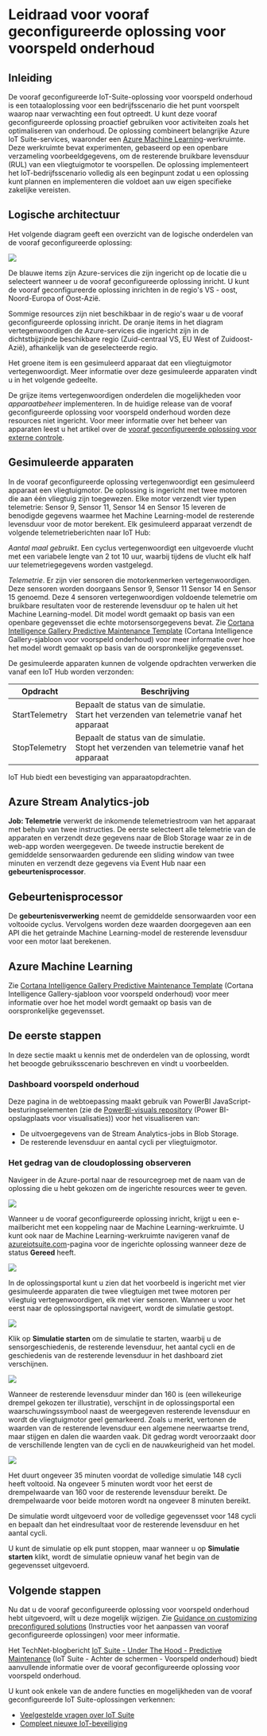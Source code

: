 <properties
 pageTitle="Leidraad voor voorspeld onderhoud | Microsoft Azure"
 description="Een leidraad voor de vooraf geconfigureerde Azure IoT-oplossing voor voorspeld onderhoud."
 services=""
 suite="iot-suite"
 documentationCenter=""
 authors="aguilaaj"
 manager="timlt"
 editor=""/>

<tags
 ms.service="iot-suite"
 ms.devlang="na"
 ms.topic="get-started-article"
 ms.tgt_pltfrm="na"
 ms.workload="na"
 ms.date="08/17/2016"
 ms.author="araguila"/>

# Leidraad voor vooraf geconfigureerde oplossing voor voorspeld onderhoud

## Inleiding

De vooraf geconfigureerde IoT-Suite-oplossing voor voorspeld onderhoud is een totaaloplossing voor een bedrijfsscenario die het punt voorspelt waarop naar verwachting een fout optreedt. U kunt deze vooraf geconfigureerde oplossing proactief gebruiken voor activiteiten zoals het optimaliseren van onderhoud. De oplossing combineert belangrijke Azure IoT Suite-services, waaronder een [Azure Machine Learning][lnk_machine_learning]-werkruimte. Deze werkruimte bevat experimenten, gebaseerd op een openbare verzameling voorbeeldgegevens, om de resterende bruikbare levensduur (RUL) van een vliegtuigmotor te voorspellen. De oplossing implementeert het IoT-bedrijfsscenario volledig als een beginpunt zodat u een oplossing kunt plannen en implementeren die voldoet aan uw eigen specifieke zakelijke vereisten.

## Logische architectuur

Het volgende diagram geeft een overzicht van de logische onderdelen van de vooraf geconfigureerde oplossing:

![][img-architecture]

De blauwe items zijn Azure-services die zijn ingericht op de locatie die u selecteert wanneer u de vooraf geconfigureerde oplossing inricht. U kunt de vooraf geconfigureerde oplossing inrichten in de regio's VS - oost, Noord-Europa of Oost-Azië.

Sommige resources zijn niet beschikbaar in de regio's waar u de vooraf geconfigureerde oplossing inricht. De oranje items in het diagram vertegenwoordigen de Azure-services die ingericht zijn in de dichtstbijzijnde beschikbare regio (Zuid-centraal VS, EU West of Zuidoost-Azië), afhankelijk van de geselecteerde regio.

Het groene item is een gesimuleerd apparaat dat een vliegtuigmotor vertegenwoordigt. Meer informatie over deze gesimuleerde apparaten vindt u in het volgende gedeelte.

De grijze items vertegenwoordigen onderdelen die mogelijkheden voor *apparaatbeheer* implementeren. In de huidige release van de vooraf geconfigureerde oplossing voor voorspeld onderhoud worden deze resources niet ingericht. Voor meer informatie over het beheer van apparaten leest u het artikel over de [vooraf geconfigureerde oplossing voor externe controle][lnk-remote-monitoring].

## Gesimuleerde apparaten

In de vooraf geconfigureerde oplossing vertegenwoordigt een gesimuleerd apparaat een vliegtuigmotor. De oplossing is ingericht met twee motoren die aan één vliegtuig zijn toegewezen. Elke motor verzendt vier typen telemetrie: Sensor 9, Sensor 11, Sensor 14 en Sensor 15 leveren de benodigde gegevens waarmee het Machine Learning-model de resterende levensduur voor de motor berekent. Elk gesimuleerd apparaat verzendt de volgende telemetrieberichten naar IoT Hub:

*Aantal maal gebruikt*. Een cyclus vertegenwoordigt een uitgevoerde vlucht met een variabele lengte van 2 tot 10 uur, waarbij tijdens de vlucht elk half uur telemetriegegevens worden vastgelegd.

*Telemetrie*. Er zijn vier sensoren die motorkenmerken vertegenwoordigen. Deze sensoren worden doorgaans Sensor 9, Sensor 11 Sensor 14 en Sensor 15 genoemd. Deze 4 sensoren vertegenwoordigen voldoende telemetrie om bruikbare resultaten voor de resterende levensduur op te halen uit het Machine Learning-model. Dit model wordt gemaakt op basis van een openbare gegevensset die echte motorsensorgegevens bevat. Zie [Cortana Intelligence Gallery Predictive Maintenance Template][lnk-cortana-analytics] (Cortana Intelligence Gallery-sjabloon voor voorspeld onderhoud) voor meer informatie over hoe het model wordt gemaakt op basis van de oorspronkelijke gegevensset.

De gesimuleerde apparaten kunnen de volgende opdrachten verwerken die vanaf een IoT Hub worden verzonden:

| Opdracht | Beschrijving |
|---------|-------------|
| StartTelemetry | Bepaalt de status van de simulatie.<br/>Start het verzenden van telemetrie vanaf het apparaat     |
| StopTelemetry  | Bepaalt de status van de simulatie.<br/>Stopt het verzenden van telemetrie vanaf het apparaat |

IoT Hub biedt een bevestiging van apparaatopdrachten.

## Azure Stream Analytics-job

**Job: Telemetrie** verwerkt de inkomende telemetriestroom van het apparaat met behulp van twee instructies. De eerste selecteert alle telemetrie van de apparaten en verzendt deze gegevens naar de Blob Storage waar ze in de web-app worden weergegeven. De tweede instructie berekent de gemiddelde sensorwaarden gedurende een sliding window van twee minuten en verzendt deze gegevens via Event Hub naar een **gebeurtenisprocessor**.

## Gebeurtenisprocessor

De **gebeurtenisverwerking** neemt de gemiddelde sensorwaarden voor een voltooide cyclus. Vervolgens worden deze waarden doorgegeven aan een API die het getrainde Machine Learning-model de resterende levensduur voor een motor laat berekenen.

## Azure Machine Learning

Zie [Cortana Intelligence Gallery Predictive Maintenance Template][lnk-cortana-analytics] (Cortana Intelligence Gallery-sjabloon voor voorspeld onderhoud) voor meer informatie over hoe het model wordt gemaakt op basis van de oorspronkelijke gegevensset.

## De eerste stappen

In deze sectie maakt u kennis met de onderdelen van de oplossing, wordt het beoogde gebruiksscenario beschreven en vindt u voorbeelden.

### Dashboard voorspeld onderhoud

Deze pagina in de webtoepassing maakt gebruik van PowerBI JavaScript-besturingselementen (zie de [PowerBI-visuals repository][lnk-powerbi] (Power BI-opslagplaats voor visualisaties)) voor het visualiseren van:

- De uitvoergegevens van de Stream Analytics-jobs in Blob Storage.
- De resterende levensduur en aantal cycli per vliegtuigmotor.

### Het gedrag van de cloudoplossing observeren

Navigeer in de Azure-portal naar de resourcegroep met de naam van de oplossing die u hebt gekozen om de ingerichte resources weer te geven.

![][img-resource-group]

Wanneer u de vooraf geconfigureerde oplossing inricht, krijgt u een e-mailbericht met een koppeling naar de Machine Learning-werkruimte. U kunt ook naar de Machine Learning-werkruimte navigeren vanaf de [azureiotsuite.com][lnk-azureiotsuite]-pagina voor de ingerichte oplossing wanneer deze de status **Gereed** heeft.

![][img-machine-learning]

In de oplossingsportal kunt u zien dat het voorbeeld is ingericht met vier gesimuleerde apparaten die twee vliegtuigen met twee motoren per vliegtuig vertegenwoordigen, elk met vier sensoren. Wanneer u voor het eerst naar de oplossingsportal navigeert, wordt de simulatie gestopt.

![][img-simulation-stopped]

Klik op **Simulatie starten** om de simulatie te starten, waarbij u de sensorgeschiedenis, de resterende levensduur, het aantal cycli en de geschiedenis van de resterende levensduur in het dashboard ziet verschijnen.

![][img-simulation-running]

Wanneer de resterende levensduur minder dan 160 is (een willekeurige drempel gekozen ter illustratie), verschijnt in de oplossingsportal een waarschuwingssymbool naast de weergegeven resterende levensduur en wordt de vliegtuigmotor geel gemarkeerd. Zoals u merkt, vertonen de waarden van de resterende levensduur een algemene neerwaartse trend, maar stijgen en dalen die waarden vaak. Dit gedrag wordt veroorzaakt door de verschillende lengten van de cycli en de nauwkeurigheid van het model.

![][img-simulation-warning]

Het duurt ongeveer 35 minuten voordat de volledige simulatie 148 cycli heeft voltooid. Na ongeveer 5 minuten wordt voor het eerst de drempelwaarde van 160 voor de resterende levensduur bereikt. De drempelwaarde voor beide motoren wordt na ongeveer 8 minuten bereikt.

De simulatie wordt uitgevoerd voor de volledige gegevensset voor 148 cycli en bepaalt dan het eindresultaat voor de resterende levensduur en het aantal cycli.

U kunt de simulatie op elk punt stoppen, maar wanneer u op **Simulatie starten** klikt, wordt de simulatie opnieuw vanaf het begin van de gegevensset uitgevoerd.

## Volgende stappen

Nu dat u de vooraf geconfigureerde oplossing voor voorspeld onderhoud hebt uitgevoerd, wilt u deze mogelijk wijzigen. Zie [Guidance on customizing preconfigured solutions][lnk-customize] (Instructies voor het aanpassen van vooraf geconfigureerde oplossingen) voor meer informatie.

Het TechNet-blogbericht [IoT Suite - Under The Hood - Predictive Maintenance](http://social.technet.microsoft.com/wiki/contents/articles/33527.iot-suite-under-the-hood-predictive-maintenance.aspx) (IoT Suite - Achter de schermen - Voorspeld onderhoud) biedt aanvullende informatie over de vooraf geconfigureerde oplossing voor voorspeld onderhoud.

U kunt ook enkele van de andere functies en mogelijkheden van de vooraf geconfigureerde IoT Suite-oplossingen verkennen:

- [Veelgestelde vragen over IoT Suite][lnk-faq]
- [Compleet nieuwe IoT-beveiliging][lnk-security-groundup]


[img-architecture]: media/iot-suite-predictive-walkthrough/architecture.png
[img-resource-group]: media/iot-suite-predictive-walkthrough/resource-group.png
[img-machine-learning]: media/iot-suite-predictive-walkthrough/machine-learning.png
[img-simulation-stopped]: media/iot-suite-predictive-walkthrough/simulation-stopped.png
[img-simulation-running]: media/iot-suite-predictive-walkthrough/simulation-running.png
[img-simulation-warning]: media/iot-suite-predictive-walkthrough/simulation-warning.png

[lnk-powerbi]: https://www.github.com/Microsoft/PowerBI-visuals
[lnk_machine_learning]: https://azure.microsoft.com/services/machine-learning/
[lnk-remote-monitoring]: iot-suite-remote-monitoring-sample-walkthrough.md
[lnk-cortana-analytics]: http://gallery.cortanaintelligence.com/Collection/Predictive-Maintenance-Template-3
[lnk-azureiotsuite]: https://www.azureiotsuite.com/
[lnk-customize]: iot-suite-guidance-on-customizing-preconfigured-solutions.md
[lnk-faq]: iot-suite-faq.md
[lnk-security-groundup]: securing-iot-ground-up.md



<!--HONumber=ago16_HO4-->


